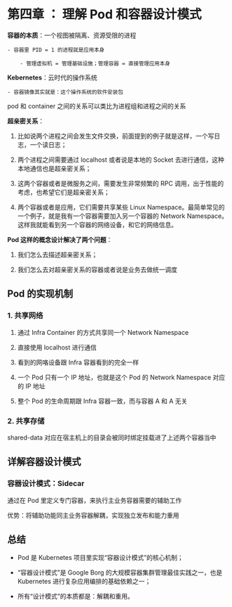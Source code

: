 # 第四章 ： 理解 Pod 和容器设计模式

**容器的本质**：一个视图被隔离、资源受限的进程

    - 容器里 PID = 1 的进程就是应用本身

        - 管理虚拟机 = 管理基础设施；管理容器 = 直接管理应用本身

**Kebernetes**：云时代的操作系统

    - 容器镜像其实就是：这个操作系统的软件安装包

pod 和 container 之间的关系可以类比为进程组和进程之间的关系

**超亲密关系**：

1. 比如说两个进程之间会发生文件交换，前面提到的例子就是这样，一个写日志，一个读日志；

2. 两个进程之间需要通过 localhost 或者说是本地的 Socket 去进行通信，这种本地通信也是超亲密关系；

3. 这两个容器或者是微服务之间，需要发生非常频繁的 RPC 调用，出于性能的考虑，也希望它们是超亲密关系；

4. 两个容器或者是应用，它们需要共享某些 Linux Namespace。最简单常见的一个例子，就是我有一个容器需要加入另一个容器的 Network Namespace。这样我就能看到另一个容器的网络设备，和它的网络信息。

**Pod 这样的概念设计解决了两个问题**：

1. 我们怎么去描述超亲密关系；

2. 我们怎么去对超亲密关系的容器或者说是业务去做统一调度

## Pod 的实现机制

### 1. 共享网络

1. 通过 Infra Container 的方式共享同一个 Network Namespace

2. 直接使用 localhost 进行通信

3. 看到的网咯设备跟 Infra 容器看到的完全一样

4. 一个 Pod 只有一个 IP 地址，也就是这个 Pod 的 Network Namespace 对应的 IP 地址

5. 整个 Pod 的生命周期跟 Infra 容器一致，而与容器 A 和 A 无关

### 2. 共享存储

shared-data 对应在宿主机上的目录会被同时绑定挂载进了上述两个容器当中

## 详解容器设计模式

### 容器设计模式：Sidecar

通过在 Pod 里定义专门容器，来执行主业务容器需要的辅助工作

优势：将辅助功能同主业务容器解耦，实现独立发布和能力重用

## 总结

- Pod 是 Kubernetes 项目里实现“容器设计模式”的核心机制；

- “容器设计模式”是 Google Borg 的大规模容器集群管理最佳实践之一，也是 Kubernetes 进行复杂应用编排的基础依赖之一；

- 所有“设计模式”的本质都是：解耦和重用。
